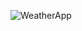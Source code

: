 ![WeatherApp](https://user-images.githubusercontent.com/68926990/222926830-27920be1-842d-40c3-81e9-a33df217b500.jpg)
